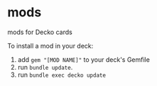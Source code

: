 mods
====

mods for Decko cards

To install a mod in your deck:

1. add `gem "[MOD NAME]"` to your deck's Gemfile
2. run `bundle update`.
3. run `bundle exec decko update`

